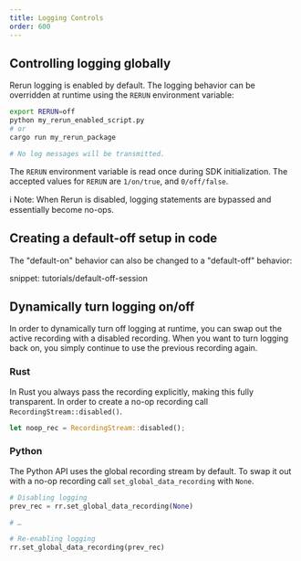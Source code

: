 ```yaml
---
title: Logging Controls
order: 600
---
```


## Controlling logging globally

Rerun logging is enabled by default. The logging behavior can be overridden at runtime using the `RERUN` environment variable:

```sh
export RERUN=off
python my_rerun_enabled_script.py
# or
cargo run my_rerun_package

# No log messages will be transmitted.
```

The `RERUN` environment variable is read once during SDK initialization. The accepted values for `RERUN` are `1/on/true`, and `0/off/false`.

ℹ️ Note: When Rerun is disabled, logging statements are bypassed and essentially become no-ops.

## Creating a default-off setup in code

The "default-on" behavior can also be changed to a "default-off" behavior:

snippet: tutorials/default-off-session

## Dynamically turn logging on/off

In order to dynamically turn off logging at runtime, you can swap out the active recording with a disabled recording.
When you want to turn logging back on, you simply continue to use the previous recording again.

### Rust

In Rust you always pass the recording explicitly, making this fully transparent.
In order to create a no-op recording call `RecordingStream::disabled()`.

```rust
let noop_rec = RecordingStream::disabled();
```

### Python

The Python API uses the global recording stream by default.
To swap it out with a no-op recording call `set_global_data_recording` with `None`.

```python
# Disabling logging
prev_rec = rr.set_global_data_recording(None)

# …

# Re-enabling logging
rr.set_global_data_recording(prev_rec)
```
